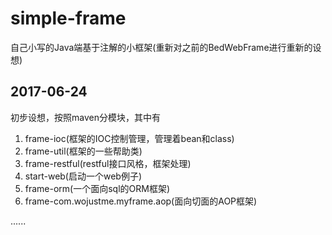 # simple-frame
自己小写的Java端基于注解的小框架(重新对之前的BedWebFrame进行重新的设想)

## 2017-06-24

初步设想，按照maven分模块，其中有

1. frame-ioc(框架的IOC控制管理，管理着bean和class)
2. frame-util(框架的一些帮助类)
3. frame-restful(restful接口风格，框架处理)
4. start-web(启动一个web例子)
5. frame-orm(一个面向sql的ORM框架)
6. frame-com.wojustme.myframe.aop(面向切面的AOP框架)

......
